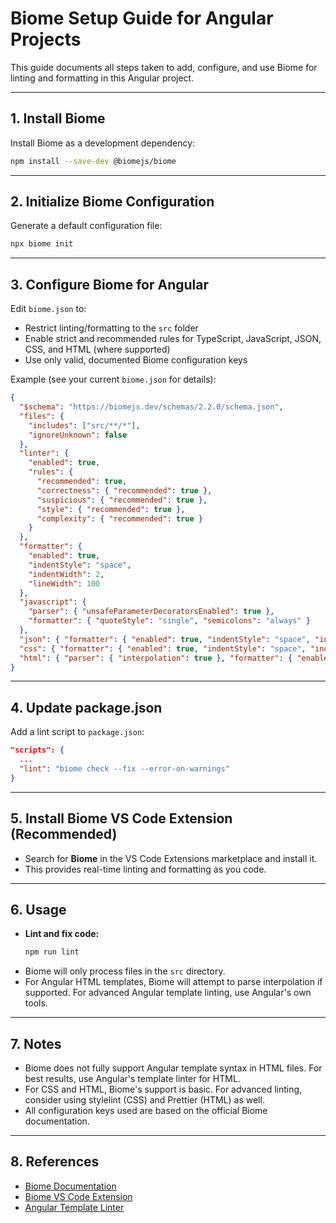 # Biome Setup Guide for Angular Projects

This guide documents all steps taken to add, configure, and use Biome for linting and formatting in this Angular project.

---

## 1. Install Biome

Install Biome as a development dependency:

```bash
npm install --save-dev @biomejs/biome
```

---

## 2. Initialize Biome Configuration

Generate a default configuration file:

```bash
npx biome init
```

---

## 3. Configure Biome for Angular

Edit `biome.json` to:
- Restrict linting/formatting to the `src` folder
- Enable strict and recommended rules for TypeScript, JavaScript, JSON, CSS, and HTML (where supported)
- Use only valid, documented Biome configuration keys

Example (see your current `biome.json` for details):

```json
{
  "$schema": "https://biomejs.dev/schemas/2.2.0/schema.json",
  "files": {
    "includes": ["src/**/*"],
    "ignoreUnknown": false
  },
  "linter": {
    "enabled": true,
    "rules": {
      "recommended": true,
      "correctness": { "recommended": true },
      "suspicious": { "recommended": true },
      "style": { "recommended": true },
      "complexity": { "recommended": true }
    }
  },
  "formatter": {
    "enabled": true,
    "indentStyle": "space",
    "indentWidth": 2,
    "lineWidth": 100
  },
  "javascript": {
    "parser": { "unsafeParameterDecoratorsEnabled": true },
    "formatter": { "quoteStyle": "single", "semicolons": "always" }
  },
  "json": { "formatter": { "enabled": true, "indentStyle": "space", "indentWidth": 2 } },
  "css": { "formatter": { "enabled": true, "indentStyle": "space", "indentWidth": 2 } },
  "html": { "parser": { "interpolation": true }, "formatter": { "enabled": true, "indentStyle": "space", "indentWidth": 2 } }
}
```

---

## 4. Update package.json

Add a lint script to `package.json`:

```json
"scripts": {
  ...
  "lint": "biome check --fix --error-on-warnings"
}
```

---

## 5. Install Biome VS Code Extension (Recommended)

- Search for **Biome** in the VS Code Extensions marketplace and install it.
- This provides real-time linting and formatting as you code.

---

## 6. Usage

- **Lint and fix code:**
  ```bash
  npm run lint
  ```
- Biome will only process files in the `src` directory.
- For Angular HTML templates, Biome will attempt to parse interpolation if supported. For advanced Angular template linting, use Angular's own tools.

---

## 7. Notes

- Biome does not fully support Angular template syntax in HTML files. For best results, use Angular's template linter for HTML.
- For CSS and HTML, Biome's support is basic. For advanced linting, consider using stylelint (CSS) and Prettier (HTML) as well.
- All configuration keys used are based on the official Biome documentation.

---

## 8. References
- [Biome Documentation](https://biomejs.dev/)
- [Biome VS Code Extension](https://marketplace.visualstudio.com/items?itemName=biomejs.biome)
- [Angular Template Linter](https://angular.io/guide/linter)

